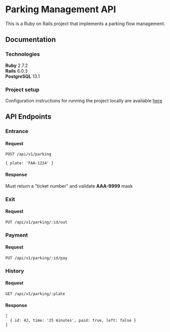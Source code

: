# Parking Management API

This is a Ruby on Rails project that implements a parking flow management.

## Documentation

### Technologies

**Ruby** 2.7.2 \
**Rails** 6.0.3 \
**PostgreSQL** 13.1


### Project setup
Configuration instructions for running the project locally are available [here](INSTALL.md)

## API Endpoints

### Entrance

#### Request
```
POST /api/v1/parking

{ plate: 'FAA-1234' }
```
#### Response
Must return a "ticket number" and validate **AAA-9999** mask

### Exit

#### Request
```
PUT /api/v1/parking/:id/out
```

### Payment

#### Request
```
PUT /api/v1/parking/:id/pay
```

### History

#### Request
```
GET /api/v1/parking/:plate
```
#### Response
```
[
  { id: 42, time: '25 minutes', paid: true, left: false }
]
```
